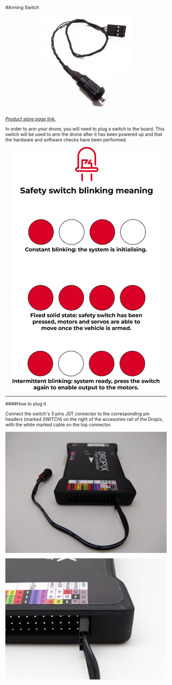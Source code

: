#Arming Switch

<p align="center">
  <img src="./images/switch.png?raw=true" alt="Switch"/>
</p>

_[Product store page link.](https://drotek.com/shop/en/home/490-led-pushbutton-switch.html)_

In order to arm your drone, you will need to plug a switch to the board. This switch will be used to arm the drone after it has been powered up and that the hardware and software checks have been performed.

<p align="center">
  <img src="./images/blink switch.png?raw=true" alt="Switch blinking meaning"/>
</p>

-----

####How to plug it

Connect the switch's 3 pins JST connector to the corresponding pin headers (marked _SWITCH_) on the right of the accesories rail of the Dropix, with the white marked cable on the top connector.

<p align="center">
  <img src="./images/switch2.JPG?raw=true" alt="Switch"/>
</p>

<p align="center">
  <img src="./images/switch1.JPG?raw=true" alt="Switch"/>
</p>
